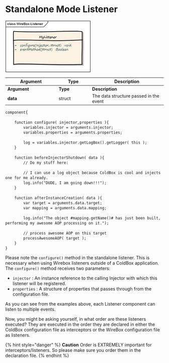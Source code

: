 # Standalone Mode Listener

![](../../../.gitbook/assets/standalonelistener.jpg)

<table data-header-hidden><thead><tr><th width="149">Argument</th><th width="92.33333333333331">Type</th><th>Description</th></tr></thead><tbody><tr><td><strong>Argument</strong></td><td><strong>Type</strong></td><td><strong>Description</strong></td></tr><tr><td><strong>data</strong></td><td>struct</td><td>The data structure passed in the event</td></tr></tbody></table>

```cfscript
component{

    function configure( injector,properties ){
        variables.injector = arguments.injector;
        variables.properties = arguments.properties;

        log = variables.injector.getLogBox().getLogger( this );
    }

    function beforeInjectorShutdown( data ){
        // Do my stuff here:

        // I can use a log object because ColdBox is cool and injects one for me already.
        log.info("DUDE, I am going down!!!");
    }

    function afterInstanceCreation( data ){
        var target = arguments.data.target;
        var mapping = arguments.data.mapping;

        log.info("The object #mapping.getName()# has just been built, performing my awesome AOP processing on it.");

        // process awesome AOP on this target
        processAwesomeAOP( target );
    }
}
```

Please note the `configure()` method in the standalone listener. This is necessary when using Wirebox listeners outside of a ColdBox application. The `configure()` method receives two parameters:

* `injector` : An instance reference to the calling Injector with which this listener will be registered.
* `properties` : A structure of properties that passes through from the configuration file.

As you can see from the examples above, each Listener component can listen to multiple events.&#x20;

Now, you might be asking yourself, in what order are these listeners executed? They are executed in the order they are declared in either the ColdBox configuration file as interceptors or the WireBox configuration file as listeners.

{% hint style="danger" %}
**Caution** Order is EXTREMELY important for interceptors/listeners. So please make sure you order them in the declaration file.
{% endhint %}
